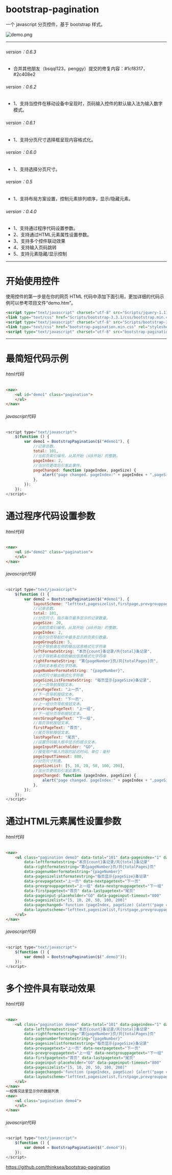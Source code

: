 # bootstrap-pagination
一个 javascript 分页控件，基于 bootstrap 样式。

![demo.png](images/demo.png)

---

###### version：0.6.3

+ 合并其他朋友（bsqql123，penggy）提交的修复内容：#1cf8317，#2c408e2

###### version：0.6.2

+ 1、支持当控件在移动设备中呈现时，页码输入控件的默认输入法为输入数字模式。

###### version：0.6.1

+ 1、支持分页尺寸选择框呈现内容格式化。

###### version：0.6.0

+ 1、支持选择分页尺寸。

###### version：0.5

+ 1、支持布局方案设置，控制元素排列顺序，显示/隐藏元素。

###### version：0.4.0

+ 1、支持通过程序代码设置参数。
+ 2、支持通过HTML元素属性设置参数。
+ 3、支持多个控件联动效果
+ 4、支持输入页码跳转
+ 5、支持元素隐藏/显示控制

---

# 开始使用控件

使用控件的第一步是在你的网页 HTML 代码中添加下面引用，更加详细的代码示例可以参考项目文件“demo.htm”。

```html
<script type="text/javascript" charset="utf-8" src="Scripts/jquery-1.11.0.min.js"></script>
<link type="text/css" href="Scripts/bootstrap-3.3.1/css/bootstrap.min.css" rel="stylesheet" />
<script type="text/javascript" charset="utf-8" src="Scripts/bootstrap-3.3.1/js/bootstrap.min.js"></script>
<link type="text/css" href="bootstrap-pagination.min.css" rel="stylesheet" />
<script type="text/javascript" charset="utf-8" src="bootstrap-pagination.min.js"></script>
```

---

# 最简短代码示例

###### html代码

```html
<nav>
    <ul id="demo1" class="pagination">
    </ul>
</nav>
```

###### javascript代码

```javascript
<script type="text/javascript">
    $(function () {
        var demo1 = BootstrapPagination($("#demo1"), {
            //记录总数。
            total: 101,
            //当前页索引编号。从其开始（从0开始）的整数。
            pageIndex: 2,
            //当分页更改后引发此事件。
            pageChanged: function (pageIndex, pageSize) {
                alert("page changed. pageIndex:" + pageIndex + ",pageSize:" + pageSize)
            },
        });
    });
</script>
```

# 通过程序代码设置参数

###### html代码

```html
<nav>
    <ul id="demo2" class="pagination">
    </ul>
</nav>
```

###### javascript代码

```javascript
<script type="text/javascript">
    $(function () {
        var demo2 = BootstrapPagination($("#demo1"), {
            layoutScheme: "lefttext,pagesizelist,firstpage,prevgrouppage,prevpage,pagenumber,nextpage,nextgrouppage,lastpage,pageinput,righttext",
            //记录总数。
            total: 101,
            //分页尺寸。指示每页最多显示的记录数量。
            pageSize: 20,
            //当前页索引编号。从其开始（从0开始）的整数。
            pageIndex: 2,
            //指示分页导航栏中最多显示的页索引数量。
            pageGroupSize: 5,
            //位于导航条左侧的输出信息格式化字符串
            leftFormateString: "本页{count}条记录/共{total}条记录",
            //位于导航条右侧的输出信息格式化字符串
            rightFormateString: "第{pageNumber}页/共{totalPages}页",
            //页码文本格式化字符串。
            pageNumberFormateString: "{pageNumber}",
            //分页尺寸输出格式化字符串
            pageSizeListFormateString: "每页显示{pageSize}条记录",
            //上一页导航按钮文本。
            prevPageText: "上一页",
            //下一页导航按钮文本。
            nextPageText: "下一页",
            //上一组分页导航按钮文本。
            prevGroupPageText: "上一组",
            //下一组分页导航按钮文本。
            nextGroupPageText: "下一组",
            //首页导航按钮文本。
            firstPageText: "首页",
            //尾页导航按钮文本。
            lastPageText: "尾页",
            //设置页码输入框中显示的提示文本。
            pageInputPlaceholder: "GO",
            //接受用户输入内容的延迟时间。单位：毫秒
            pageInputTimeout: 800,
            //分页尺寸列表。
            pageSizeList: [5, 10, 20, 50, 100, 200],
            //当分页更改后引发此事件。
            pageChanged: function (pageIndex, pageSize) {
                alert("page changed. pageIndex:" + pageIndex + ",pageSize:" + pageSize)
            },
        });
    });
</script>
```

# 通过HTML元素属性设置参数

###### html代码

```html
<nav>
    <ul class="pagination demo3" data-total="101" data-pageindex="1" data-pagesize="20" data-pagegroupsize="5"
        data-leftformatestring="本页{count}条记录/共{total}条记录"
        data-rightformatestring="第{pageNumber}页/共{totalPages}页"
        data-pagenumberformatestring="{pageNumber}"
        data-pagesizelistformatestring="每页显示{pageSize}条记录"
        data-prevpagetext="上一页" data-nextpagetext="下一页"
        data-prevgrouppagetext="上一组" data-nextgrouppagetext="下一组"
        data-firstpagetext="首页" data-lastpagetext="尾页"
        data-pageinput-placeholder="GO" data-pageinput-timeout="800"
        data-pagesizelist="[5, 10, 20, 50, 100, 200]"
        data-pagechanged='function (pageIndex, pageSize) {alert("page changed. pageIndex:" + pageIndex + ",pageSize:" + pageSize);};'
        data-layoutscheme="lefttext,pagesizelist,firstpage,prevgrouppage,prevpage,pagenumber,nextpage,nextgrouppage,lastpage,pageinput,righttext">
    </ul>
</nav>
```

###### javascript代码

```javascript
<script type="text/javascript">
    $(function () {
        var demo3 = BootstrapPagination($(".demo3"));
    });
</script>
```

# 多个控件具有联动效果

###### html代码

```html
<nav>
    <ul class="pagination demo4" data-total="101" data-pageindex="1" data-pagesize="20" data-pagegroupsize="5"
        data-leftformatestring="本页{count}条记录/共{total}条记录"
        data-rightformatestring="第{pageNumber}页/共{totalPages}页"
        data-pagenumberformatestring="{pageNumber}"
        data-pagesizelistformatestring="每页显示{pageSize}条记录"
        data-prevpagetext="上一页" data-nextpagetext="下一页"
        data-prevgrouppagetext="上一组" data-nextgrouppagetext="下一组"
        data-firstpagetext="首页" data-lastpagetext="尾页"
        data-pageinput-placeholder="GO" data-pageinput-timeout="800"
        data-pagesizelist="[5, 10, 20, 50, 100, 200]"
        data-pagechanged='function (pageIndex, pageSize) {alert("page changed. pageIndex:" + pageIndex + ",pageSize:" + pageSize);};'
        data-layoutscheme="lefttext,pagesizelist,firstpage,prevgrouppage,prevpage,pagenumber,nextpage,nextgrouppage,lastpage,pageinput,righttext">
    </ul>
</nav>
一般情况这里显示你的数据列表
<nav>
    <ul class="pagination demo4">
    </ul>
</nav>
```

###### javascript代码

```javascript
<script type="text/javascript">
    $(function () {
        var demo4 = BootstrapPagination($(".demo4"));
    });
</script>
```

https://github.com/thinksea/bootstrap-pagination